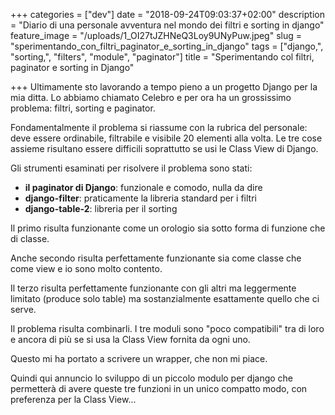 +++
categories = ["dev"]
date = "2018-09-24T09:03:37+02:00"
description = "Diario di una personale avventura nel mondo dei filtri e sorting in django"
feature_image = "/uploads/1_OI27tJZHNeQ3Loy9UNyPuw.jpeg"
slug = "sperimentando_con_filtri_paginator_e_sorting_in_django"
tags = ["django,", "sorting,", "filters", "module", "paginator"]
title = "Sperimentando col filtri, paginator e sorting in Django"

+++
Ultimamente sto lavorando a tempo pieno a un progetto Django per la mia ditta. Lo abbiamo chiamato Celebro e per ora ha un grossissimo problema: filtri, sorting e paginator.

Fondamentalmente il problema si riassume con la rubrica del personale: deve essere ordinabile, filtrabile e visibile 20 elementi alla volta. Le tre cose assieme risultano essere difficili soprattutto se usi le Class View di Django.

Gli strumenti esaminati per risolvere il problema sono stati:

-   **il paginator di Django**: funzionale e comodo, nulla da dire
-   **django-filter**: praticamente la libreria standard per i filtri
-   **django-table-2**: libreria per il sorting

Il primo risulta funzionante come un orologio sia sotto forma di funzione che di classe.

Anche secondo risulta perfettamente funzionante sia come classe che come view e io sono molto contento.

Il terzo risulta perfettamente funzionante con gli altri ma leggermente limitato (produce solo table) ma sostanzialmente esattamente quello che ci serve.

Il problema risulta combinarli. I tre moduli sono "poco compatibili" tra di loro e ancora di più se si usa la Class View fornita da ogni uno.

Questo mi ha portato a scrivere un wrapper, che non mi piace.

Quindi qui annuncio lo sviluppo di un piccolo modulo per django che permetterà di avere queste tre funzioni in un unico compatto modo, con preferenza per la Class View...

